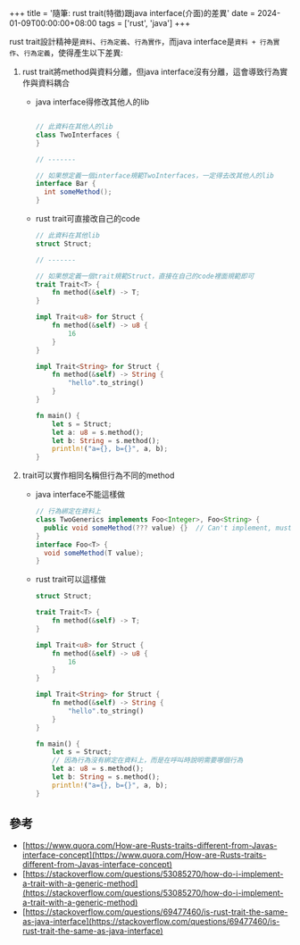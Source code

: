 +++
title = '隨筆: rust trait(特徵)跟java interface(介面)的差異'
date = 2024-01-09T00:00:00+08:00
tags = ['rust', 'java']
+++

rust trait設計精神是`資料`、`行為定義`、`行為實作`，而java interface是`資料 + 行為實作`、`行為定義`，使得產生以下差異:

1. rust trait將method與資料分離，但java interface沒有分離，這會導致行為實作與資料耦合
    - java interface得修改其他人的lib
        
        ```java
        
        // 此資料在其他人的lib
        class TwoInterfaces {
        }
        
        // -------
        
        // 如果想定義一個interface規範TwoInterfaces，一定得去改其他人的lib
        interface Bar {
          int someMethod();
        }
        ```
        
    - rust trait可直接改自己的code
        
        ```rust
        // 此資料在其他lib
        struct Struct;
        
        // -------
        
        // 如果想定義一個trait規範Struct，直接在自己的code裡面規範即可
        trait Trait<T> {
            fn method(&self) -> T;
        }
        
        impl Trait<u8> for Struct {
            fn method(&self) -> u8 {
                16
            }
        }
        
        impl Trait<String> for Struct {
            fn method(&self) -> String {
                "hello".to_string()
            }
        }
        
        fn main() {
            let s = Struct;
            let a: u8 = s.method();
            let b: String = s.method();
            println!("a={}, b={}", a, b);
        }
        ```
        
2. trait可以實作相同名稱但行為不同的method
    - java interface不能這樣做
        
        ```java
        // 行為綁定在資料上
        class TwoGenerics implements Foo<Integer>, Foo<String> {
          public void someMethod(??? value) {}  // Can't implement, must be one method
        }
        interface Foo<T> {
          void someMethod(T value);
        }
        ```
        
    - rust trait可以這樣做
        
        ```rust
        struct Struct;
        
        trait Trait<T> {
            fn method(&self) -> T;
        }
        
        impl Trait<u8> for Struct {
            fn method(&self) -> u8 {
                16
            }
        }
        
        impl Trait<String> for Struct {
            fn method(&self) -> String {
                "hello".to_string()
            }
        }
        
        fn main() {
            let s = Struct;
            // 因為行為沒有綁定在資料上，而是在呼叫時說明需要哪個行為
            let a: u8 = s.method();
            let b: String = s.method();
            println!("a={}, b={}", a, b);
        }
        ```
        

## 參考

- [https://www.quora.com/How-are-Rusts-traits-different-from-Javas-interface-concept](https://www.quora.com/How-are-Rusts-traits-different-from-Javas-interface-concept)
- [https://stackoverflow.com/questions/53085270/how-do-i-implement-a-trait-with-a-generic-method](https://stackoverflow.com/questions/53085270/how-do-i-implement-a-trait-with-a-generic-method)
- [https://stackoverflow.com/questions/69477460/is-rust-trait-the-same-as-java-interface](https://stackoverflow.com/questions/69477460/is-rust-trait-the-same-as-java-interface)